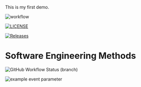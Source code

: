 This is my first demo.

![workflow](https://github.com/40516571-SuHninLwin/Sem/actions/workflows/main.yml/badge.svg)

[![LICENSE](https://img.shields.io/github/license/40516571-SuHninLwin/sem.svg?style=flat-square)](https://github.com/40516571-SuHninLwin/sem/blob/master/LICENSE)

[![Releases](https://img.shields.io/github/release/40516571-SuHninLwin/sem/all.svg?style=flat-square)](https://github.com/40516571-SuHninLwin/sem/releases)

# Software Engineering Methods
![GitHub Workflow Status (branch)](https://img.shields.io/github/workflow/status/40516571-SuHninLwin/sem/sem/.github/workflows/main.yml/main?style=flat-square)

![example event parameter](https://github.com/github/40516571-SuHninLwin/actions/.githun/workflows/main.yml/badge.svg?event=push)
